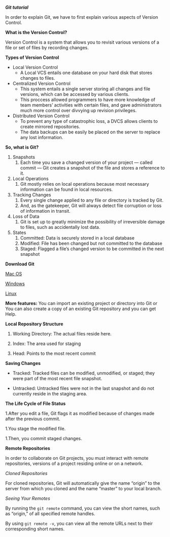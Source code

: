 ***Git tutorial***

In order to explain Git, we have to first explain various aspects of Version Control.

**What is the Version Control?**

Version Control is a system that allows you to revisit various versions of a file or set of files by recording changes.

**Types of Version Control**
* Local Version Control
  * A Local VCS entails one database on your hard disk that stores changes to files.
* Centralized Version Control
  * This system entails a single server storing all changes and file versions, which can be accessed by various clients.
  * This proccess allowed programmers to have more knowledge of team members’ activities with certain files, and gave administrators much more control over divvying up revision privileges.
* Distributed Version Control
  * To prevent any type of catastrophic loss, a DVCS allows clients to create mirrored repositories. 
  * The data backups can be easily be placed on the server to replace any lost information.
  
**So, what is Git?**

1. Snapshots
   1. Each time you save a changed version of your project — called commit — Git creates a snapshot of the file and stores a reference to it.
1. Local Operations
   1. Git mostly relies on local operations because most necessary information can be found in local resources.
1. Tracking Changes 
   1. Every single change applied to any file or directory is tracked by Git. 
   1. And, as the gatekeeper, Git will always detect file corruption or loss of information in transit.
1. Loss of Data
   1. Git is set up to greatly minimize the possibility of irreversible damage to files, such as accidentally lost data.
1. States 
   1. Committed: Data is securely stored in a local database
   1. Modified: File has been changed but not committed to the database
   1. Staged: Flagged a file’s changed version to be committed in the next snapshot

**Download Git**

[Mac OS](http://git-scm.com/download/mac)

[Windows](http://git-scm.com/download/win)

[Linux](http://git-scm.com/download/linux)

**More features:** You can import an existing project or directory into Git or You can also create a copy of an existing Git repository and you can get Help.

**Local Repository Structure**
1. Working Directory: The actual files reside here.

1. Index: The area used for staging

1. Head: Points to the most recent commit

**Saving Changes** 

* Tracked: Tracked files can be modified, unmodified, or staged; they were part of the most recent file snapshot.

* Untracked: Untracked files were not in the last snapshot and do not currently reside in the staging area.

**The Life Cycle of File Status**

1.After you edit a file, Git flags it as modified because of changes made after the previous commit.

1.You stage the modified file.

1.Then, you commit staged changes.

**Remote Repositories**

In order to collaborate on Git projects, you must interact with remote repositories, versions of a project residing online or on a network.

*Cloned Repositories*

For cloned repositories, Git will automatically give the name “origin” to the server from which you cloned and the name “master” to your local branch.

*Seeing Your Remotes*

By running the `git remote` command, you can view the short names, such as “origin,” of all specified remote handles.

By using `git remote -v`, you can view all the remote URLs next to their corresponding short names.

